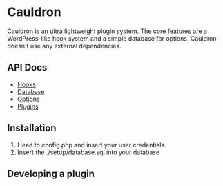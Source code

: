# Cauldron

Cauldron is an ultra lightweight plugin system. The core features are a WordPress-like hook system and a simple database for options. Cauldron doesn't use any external dependencies.

## API Docs

* [Hooks](./docs/Hooks.md)
* [Database](./docs/Database.md)
* [Options](./docs/Options.md)
* [Plugins](./docs/Plugins.md)

## Installation

1. Head to config.php and insert your user credentials.
1. Insert the ./setup/database.sql into your database

## Developing a plugin

